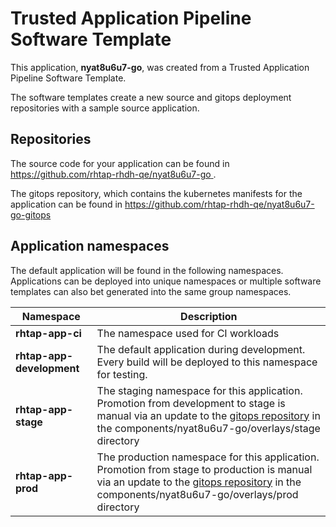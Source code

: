 # Trusted Application Pipeline Software Template

This application, **nyat8u6u7-go**, was created from a Trusted Application Pipeline Software Template.

The software templates create a new source and gitops deployment repositories with a sample source application. 

## Repositories

The source code for your application can be found in [https://github.com/rhtap-rhdh-qe/nyat8u6u7-go ](https://github.com/rhtap-rhdh-qe/nyat8u6u7-go ).
 
The gitops repository, which contains the kubernetes manifests for the application can be found in 
[https://github.com/rhtap-rhdh-qe/nyat8u6u7-go-gitops ](https://github.com/rhtap-rhdh-qe/nyat8u6u7-go-gitops ) 

## Application namespaces 

The default application will be found in the following namespaces. Applications can be deployed into unique namespaces or multiple software templates can also bet generated into the same group namespaces.  

|  Namespace   |  Description   |  
| -------- | -------- |
| **rhtap-app-ci** | The namespace used for CI workloads |
| **rhtap-app-development** | The default application during development. Every build will be deployed to this namespace for testing. |
| **rhtap-app-stage** | The staging namespace for this application. Promotion from development to stage is manual via an update to the [gitops repository](https://github.com/rhtap-rhdh-qe/nyat8u6u7-go-gitops ) in the components/nyat8u6u7-go/overlays/stage directory |
| **rhtap-app-prod** | The production namespace for this application. Promotion from stage to production is manual via an update to the [gitops repository](https://github.com/rhtap-rhdh-qe/nyat8u6u7-go-gitops ) in the components/nyat8u6u7-go/overlays/prod directory |